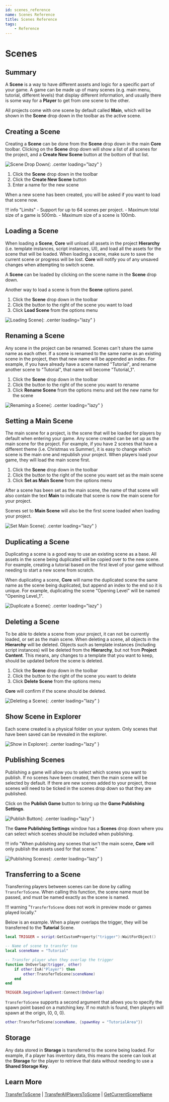 ```yaml
---
id: scenes_reference
name: Scenes Reference
title: Scenes Reference
tags:
    - Reference
---
```


# Scenes

## Summary

A **Scene** is a way to have different assets and logic for a specific part of your game. A game can be made up of many scenes (e.g. main menu, tutorial, different levels) that display different information, and usually there is some way for a **Player** to get from one scene to the other.

All projects come with one scene by default called **Main**, which will be shown in the **Scene** drop down in the toolbar as the active scene.

## Creating a Scene

Creating a **Scene** can be done from the **Scene** drop down in the main **Core** toolbar. Clicking on the **Scene** drop down will show a list of all scenes for the project, and a **Create New Scene** button at the bottom of that list.

![Scene Drop Down](../img/scenes/scene_menu.png){: .center loading="lazy" }

1. Click the **Scene** drop down in the toolbar
2. Click the **Create New Scene** button
3. Enter a name for the new scene

When a new scene has been created, you will be asked if you want to load that scene now.

!!! info "Limits"
    - Support for up to 64 scenes per project.
    - Maximum total size of a game is 500mb.
    - Maximum size of a scene is 100mb.

## Loading a Scene

When loading a **Scene**, **Core** will unload all assets in the project **Hierarchy** (i.e. template instances, script instances, UI), and load all the assets for the scene that will be loaded. When loading a scene, make sure to save the current scene or progress will be lost. **Core** will notify you of any unsaved changes when attempting to switch scene.

A **Scene** can be loaded by clicking on the scene name in the **Scene** drop down.

Another way to load a scene is from the **Scene** options panel.

1. Click the **Scene** drop down in the toolbar
2. Click the button to the right of the scene you want to load
3. Click **Load Scene** from the options menu

![Loading Scene](../img/scenes/load_scene.png){: .center loading="lazy" }

## Renaming a Scene

Any scene in the project can be renamed. Scenes can't share the same name as each other. If a scene is renamed to the same name as an existing scene in the project, then that new name will be appended an index. For example, if you have already have a scene named "Tutorial", and rename another scene to "Tutorial", that name will become "Tutorial_1".

1. Click the **Scene** drop down in the toolbar
2. Click the button to the right of the scene you want to rename
3. Click **Rename Scene** from the options menu and set the new name for the scene

![Renaming a Scene](../img/scenes/rename_scene.png){: .center loading="lazy" }

## Setting a Main Scene

The main scene for a project, is the scene that will be loaded for players by default when entering your game. Any scene created can be set up as the main scene for the project. For example, if you have 2 scenes that have a different theme (i.e. Christmas vs Summer), it is easy to change which scene is the main one and republish your project. When players load your game, they will load the main scene first.

1. Click the **Scene** drop down in the toolbar
2. Click the button to the right of the scene you want set as the main scene
3. Click **Set as Main Scene** from the options menu

After a scene has been set as the main scene, the name of that scene will also contain the text **Main** to indicate that scene is now the main scene for your project.

Scenes set to **Main Scene** will also be the first scene loaded when loading your project.

![Set Main Scene](../img/scenes/set_main_scene.png){: .center loading="lazy" }

## Duplicating a Scene

Duplicating a scene is a good way to use an existing scene as a base. All assets in the scene being duplicated will be copied over to the new scene. For example, creating a tutorial based on the first level of your game without needing to start a new scene from scratch.

When duplicating a scene, **Core** will name the duplicated scene the same name as the scene being duplicated, but append an index to the end so it is unique. For example, duplicating the scene "Opening Level" will be named "Opening Level_1".

![Duplicate a Scene](../img/scenes/duplicate_scene.png){: .center loading="lazy" }

## Deleting a Scene

To be able to delete a scene from your project, it can not be currently loaded, or set as the main scene. When deleting a scene, all objects in the **Hierarchy** will be deleted. Objects such as template instances (including script instances) will be deleted from the **Hierarchy**, but not from **Project Content**. This means, any changes to a template that you want to keep, should be updated before the scene is deleted.

1. Click the **Scene** drop down in the toolbar
2. Click the button to the right of the scene you want to delete
3. Click **Delete Scene** from the options menu

**Core** will confirm if the scene should be deleted.

![Deleting a Scene](../img/scenes/delete_scene.png){: .center loading="lazy" }

## Show Scene in Explorer

Each scene created is a physical folder on your system. Only scenes that have been saved can be revealed in the explorer.

![Show in Explorer](../img/scenes/show_in_explorer.png){: .center loading="lazy" }

## Publishing Scenes

Publishing a game will allow you to select which scenes you want to publish. If no scenes have been created, then the main scene will be selected by default. If there are new scenes added to your project, those scenes will need to be ticked in the scenes drop down so that they are published.

Click on the **Publish Game** button to bring up the **Game Publishing Settings**.

![Publish Button](../img/scenes/publish_button.png){: .center loading="lazy" }

The **Game Publishing Settings** window has a **Scenes** drop down where you can select which scenes should be included when publishing.

!!! info "When publishing any scenes that isn't the main scene, **Core** will only publish the assets used for that scene."

![Publishing Scenes](../img/scenes/publish_scenes.png){: .center loading="lazy" }

## Transferring to a Scene

Transferring players between scenes can be done by calling `TransferToScene`. When calling this function, the scene name must be passed, and must be named exactly as the scene is named.

!!! warning "`TransferToScene` does not work in preview mode or games played locally."

Below is an example. When a player overlaps the trigger, they will be transferred to the **Tutorial** Scene.

```lua
local TRIGGER = script:GetCustomProperty("trigger"):WaitForObject()

-- Name of scene to transfer too
local sceneName = "Tutorial"

-- Transfer player when they overlap the trigger
function OnOverlap(trigger, other)
    if other:IsA("Player") then
        other:TransferToScene(sceneName)
    end
end

TRIGGER.beginOverlapEvent:Connect(OnOverlap)
```

`TransferToScene` supports a second argument that allows you to specify the spawn point based on a matching key. If no match is found, then players will spawn at the origin, (0, 0, 0).

```lua
other:TransferToScene(sceneName, {spawnKey = "TutorialArea"})
```

## Storage

Any data stored in **Storage** is transferred to the scene being loaded. For example, if a player has inventory data, this means the scene can look at the **Storage** for the player to retrieve that data without needing to use a **Shared Storage Key**.

## Learn More

[TransferToScene](../api/player.md) | [TransferAllPlayersToScene](../api/game.md) | [GetCurrentSceneName](../api/game.md)
